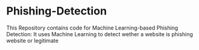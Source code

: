 # Phishing-Detection
This Repository contains code for Machine Learning-based Phishing Detection: It uses Machine Learning to detect wether a website is phishing website or legitimate
